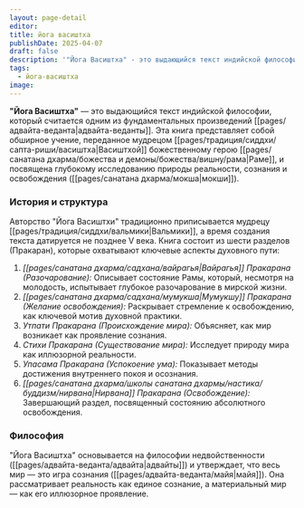 ```yaml
---
layout: page-detail
editor: 
title: йога васиштха
publishDate: 2025-04-07
draft: false
description: '"Йога Васиштха" - это выдающийся текст индийской философии, который считается одним из фундаментальных произведений адвайта-веданты. Эта книга представляет собой обширное учение, переданное мудрецом Васиштхой божественному герою Раме, и посвящена глубокому исследованию природы реальности, сознания и освобождения (мокши).'
tags:
  - йога-васиштха
image:
---
```

**"Йога Васиштха"** — это выдающийся текст индийской философии, который считается одним из фундаментальных произведений [[pages/адвайта-веданта|адвайта-веданты]]. Эта книга представляет собой обширное учение, переданное мудрецом [[pages/традиция/сиддхи/сапта-риши/васиштха|Васиштхой]] божественному герою [[pages/санатана дхарма/божества и демоны/божества/вишну/рама|Раме]], и посвящена глубокому исследованию природы реальности, сознания и освобождения ([[pages/санатана дхарма/мокша|мокши]]).

### История и структура

Авторство "Йога Васиштхи" традиционно приписывается мудрецу [[pages/традиция/сиддхи/вальмики|Вальмики]], а время создания текста датируется не позднее V века. Книга состоит из шести разделов (Пракаран), которые охватывают ключевые аспекты духовного пути:

1. *[[pages/санатана дхарма/садхана/вайрагья|Вайрагья]] Пракарана (Разочарование):* Описывает состояние Рамы, который, несмотря на молодость, испытывает глубокое разочарование в мирской жизни.
2. *[[pages/санатана дхарма/садхана/мумукша|Мумукшу]] Пракарана (Желание освобождения):* Раскрывает стремление к освобождению, как ключевой мотив духовной практики.
3. *Утпати Пракарана (Происхождение мира):* Объясняет, как мир возникает как проявление сознания.
4. *Стихи Пракарана (Существование мира):* Исследует природу мира как иллюзорной реальности.
5. *Упасама Пракарана (Успокоение ума):* Показывает методы достижения внутреннего покоя и осознания.
6. *[[pages/санатана дхарма/школы санатана дхармы/настика/буддизм/нирвана|Нирвана]] Пракарана (Освобождение):* Завершающий раздел, посвященный состоянию абсолютного освобождения.

### Философия

"Йога Васиштха" основывается на философии недвойственности ([[pages/адвайта-веданта/адвайта|адвайты]]) и утверждает, что весь мир — это игра сознания ([[pages/адвайта-веданта/майя|майя]]). Она рассматривает реальность как единое сознание, а материальный мир — как его иллюзорное проявление.